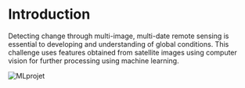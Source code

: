 # Introduction
Detecting change through multi-image, multi-date remote sensing is essential to developing and understanding of global conditions. This challenge uses features obtained from satellite images using computer vision for further processing using machine learning.


![MLprojet](https://github.com/ChafikHala/Classification_of_geospatial_data/assets/134621495/64924673-5196-448a-b61e-22445b3faf1c)
